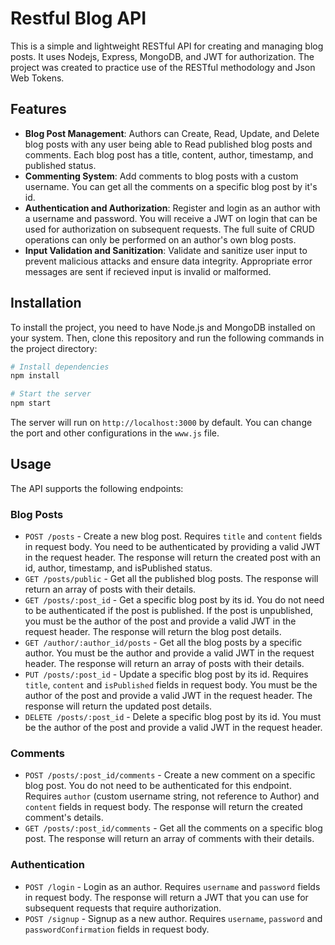 # Restful Blog API

This is a simple and lightweight RESTful API for creating and managing blog posts. It uses Nodejs, Express, MongoDB, and JWT for authorization. The project was created to practice use of the RESTful methodology and Json Web Tokens.

## Features

- **Blog Post Management**: Authors can Create, Read, Update, and Delete blog posts with any user being able to Read published blog posts and comments. Each blog post has a title, content, author, timestamp, and published status.
- **Commenting System**: Add comments to blog posts with a custom username. You can get all the comments on a specific blog post by it's id.
- **Authentication and Authorization**: Register and login as an author with a username and password. You will receive a JWT on login that can be used for authorization on subsequent requests. The full suite of CRUD operations can only be performed on an author's own blog posts.
- **Input Validation and Sanitization**: Validate and sanitize user input to prevent malicious attacks and ensure data integrity. Appropriate error messages are sent if recieved input is invalid or malformed.

## Installation

To install the project, you need to have Node.js and MongoDB installed on your system. Then, clone this repository and run the following commands in the project directory:

```bash
# Install dependencies
npm install

# Start the server
npm start
```

The server will run on `http://localhost:3000` by default. You can change the port and other configurations in the `www.js` file.

## Usage

The API supports the following endpoints:

### Blog Posts

- `POST /posts` - Create a new blog post. Requires `title` and `content` fields in request body. You need to be authenticated by providing a valid JWT in the request header. The response will return the created post with an id, author, timestamp, and isPublished status.
- `GET /posts/public` - Get all the published blog posts. The response will return an array of posts with their details.
- `GET /posts/:post_id` - Get a specific blog post by its id. You do not need to be authenticated if the post is published. If the post is unpublished, you must be the author of the post and provide a valid JWT in the request header. The response will return the blog post details.
- `GET /author/:author_id/posts` - Get all the blog posts by a specific author. You must be the author and provide a valid JWT in the request header. The response will return an array of posts with their details.
- `PUT /posts/:post_id` - Update a specific blog post by its id. Requires `title`, `content` and `isPublished` fields in request body. You must be the author of the post and provide a valid JWT in the request header. The response will return the updated post details.
- `DELETE /posts/:post_id` - Delete a specific blog post by its id. You must be the author of the post and provide a valid JWT in the request header.

### Comments

- `POST /posts/:post_id/comments` - Create a new comment on a specific blog post. You do not need to be authenticated for this endpoint. Requires `author` (custom username string, not reference to Author) and `content` fields in request body. The response will return the created comment's details.
- `GET /posts/:post_id/comments` - Get all the comments on a specific blog post. The response will return an array of comments with their details.

### Authentication

- `POST /login` - Login as an author. Requires `username` and `password` fields in request body. The response will return a JWT that you can use for subsequent requests that require authorization.
- `POST /signup` - Signup as a new author. Requires `username`, `password` and `passwordConfirmation` fields in request body.
